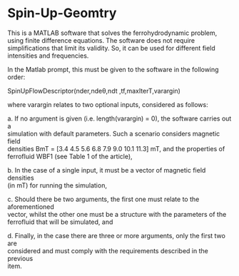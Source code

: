 # Spin-Up-Geomtry
This is a MATLAB software that solves the ferrohydrodynamic problem, using finite difference equations. 
The software does not require simplifications that limit its validity. So, it can be used for different field intensities and frequencies.

In the Matlab prompt, this must be given to the software in the following order: 

  SpinUpFlowDescriptor(nder,ndeθ,ndt ,tf,maxIterT,varargin)

where varargin relates to two optional inputs, considered as follows: 

a. If no argument is given (i.e. length(varargin) = 0), the software carries out a    
   simulation with default parameters. Such a scenario considers magnetic field    
   densities BmT = [3.4 4.5 5.6 6.8 7.9 9.0 10.1 11.3] mT, and the properties of      
   ferrofluid WBF1 (see Table 1 of the article),

b. In the case of a single input, it must be a vector of magnetic field densities     
   (in mT) for running the simulation,

c. Should there be two arguments, the first one must relate to the aforementioned    
   vector, whilst the other one must be a structure with the parameters of the    
   ferrofluid that will be simulated, and

d. Finally, in the case there are three or more arguments, only the first two are    
   considered and must comply with the requirements described in the previous      
   item.


